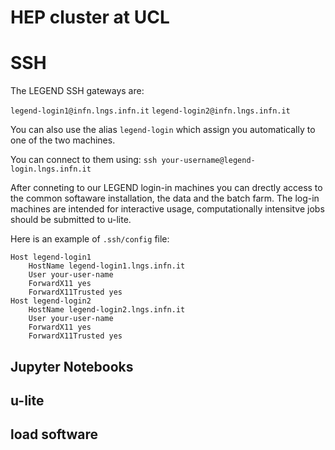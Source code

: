 # HEP cluster at UCL

# SSH
The LEGEND SSH gateways are:

`legend-login1@infn.lngs.infn.it`
`legend-login2@infn.lngs.infn.it`

You can also use the alias `legend-login` which assign you automatically to one of the two machines.


You can connect to them using: 
`ssh your-username@legend-login.lngs.infn.it`

After conneting to our LEGEND login-in machines you can drectly access to the common softaware installation, the data and the batch farm. The log-in machines are intended for interactive usage, computationally intensitve jobs should be submitted to u-lite.

Here is an example of `.ssh/config` file:
```
Host legend-login1
    HostName legend-login1.lngs.infn.it
    User your-user-name
    ForwardX11 yes
    ForwardX11Trusted yes
Host legend-login2
    HostName legend-login2.lngs.infn.it
    User your-user-name
    ForwardX11 yes
    ForwardX11Trusted yes
```

## Jupyter Notebooks

## u-lite

## load software